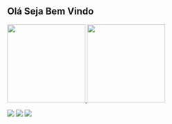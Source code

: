 ## Olá Seja Bem Vindo 
 <div>
  <a href="https://github.com/Luizcarlosrj">
  <img height="180em" src="https://github-readme-stats.vercel.app/api?username=Luizcarlosrj&show_icons=true&theme=darkk&include_all_commits=true&count_private=true"/>
  <img height="180em" src="https://github-readme-stats.vercel.app/api/top-langs/?username=Luizcarlosrj&layout=compact&langs_count=7&theme=dark"/>
</div>
 
   <a href="https://instagram.comluizcarlos.felipe2019" target="_blank"><img src="https://img.shields.io/badge/-Instagram-%23E4405F?style=for-the-badge&logo=instagram&logoColor=white" target="_blank"></a>
 	  <a href = "mailto:luizcarlosolivfelipe@gmail.com"><img src="https://img.shields.io/badge/-Gmail-%23333?style=for-the-badge&logo=gmail&logoColor=white" target="_blank"></a>
  <a href="https://www.linkedin.com/in/luiz-carlos-541876aa" target="_blank"><img src="https://img.shields.io/badge/-LinkedIn-%230077B5?style=for-the-badge&logo=linkedin&logoColor=white" target="_blank"></a> 
 
 
 
<!---
Luizcarlosrj/Luizcarlosrj is a ✨ special ✨ repository because its `README.md` (this file) appears on your GitHub profile.
You can click the Preview link to take a look at your changes.
--->
